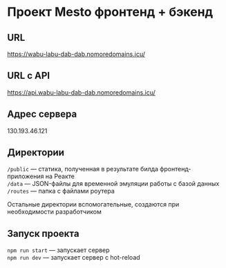 # Проект Mesto фронтенд + бэкенд

## URL   
https://wabu-labu-dab-dab.nomoredomains.icu/

## URL  с API 
https://api.wabu-labu-dab-dab.nomoredomains.icu/

## Адрес сервера
130.193.46.121 

## Директории

`/public` — статика, полученная в результате билда фронтенд-приложения на Реакте  
`/data` — JSON-файлы для временной эмуляции работы с базой данных  
`/routes` — папка с файлами роутера  
  
Остальные директории вспомогательные, создаются при необходимости разработчиком

## Запуск проекта

`npm run start` — запускает сервер   
`npm run dev` — запускает сервер с hot-reload
